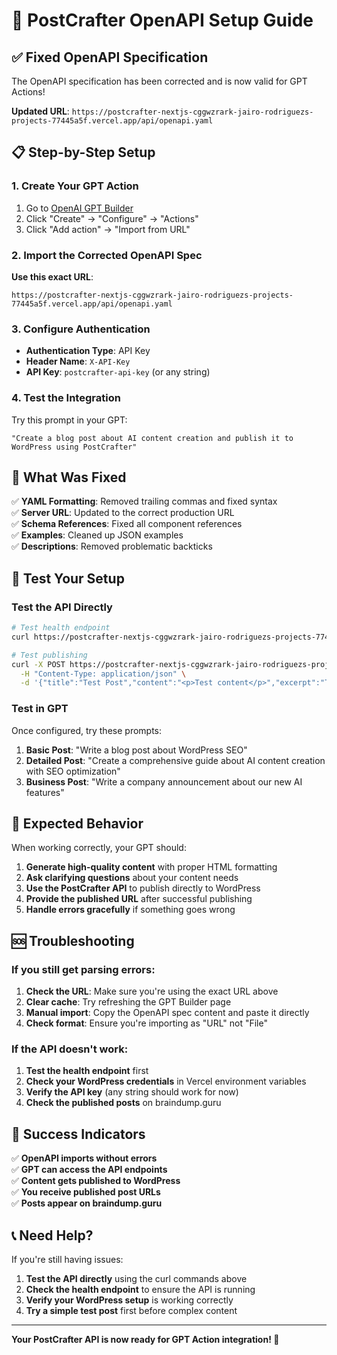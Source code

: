 # 🚀 PostCrafter OpenAPI Setup Guide

## ✅ **Fixed OpenAPI Specification**

The OpenAPI specification has been corrected and is now valid for GPT Actions!

**Updated URL**: `https://postcrafter-nextjs-cggwzrark-jairo-rodriguezs-projects-77445a5f.vercel.app/api/openapi.yaml`

## 📋 **Step-by-Step Setup**

### 1. Create Your GPT Action

1. Go to [OpenAI GPT Builder](https://chat.openai.com/gpts)
2. Click "Create" → "Configure" → "Actions"
3. Click "Add action" → "Import from URL"

### 2. Import the Corrected OpenAPI Spec

**Use this exact URL**:
```
https://postcrafter-nextjs-cggwzrark-jairo-rodriguezs-projects-77445a5f.vercel.app/api/openapi.yaml
```

### 3. Configure Authentication

- **Authentication Type**: API Key
- **Header Name**: `X-API-Key`
- **API Key**: `postcrafter-api-key` (or any string)

### 4. Test the Integration

Try this prompt in your GPT:
```
"Create a blog post about AI content creation and publish it to WordPress using PostCrafter"
```

## 🔧 **What Was Fixed**

✅ **YAML Formatting**: Removed trailing commas and fixed syntax  
✅ **Server URL**: Updated to the correct production URL  
✅ **Schema References**: Fixed all component references  
✅ **Examples**: Cleaned up JSON examples  
✅ **Descriptions**: Removed problematic backticks  

## 🧪 **Test Your Setup**

### **Test the API Directly**
```bash
# Test health endpoint
curl https://postcrafter-nextjs-cggwzrark-jairo-rodriguezs-projects-77445a5f.vercel.app/api/health

# Test publishing
curl -X POST https://postcrafter-nextjs-cggwzrark-jairo-rodriguezs-projects-77445a5f.vercel.app/api/publish \
  -H "Content-Type: application/json" \
  -d '{"title":"Test Post","content":"<p>Test content</p>","excerpt":"Test excerpt"}'
```

### **Test in GPT**
Once configured, try these prompts:

1. **Basic Post**: "Write a blog post about WordPress SEO"
2. **Detailed Post**: "Create a comprehensive guide about AI content creation with SEO optimization"
3. **Business Post**: "Write a company announcement about our new AI features"

## 🎯 **Expected Behavior**

When working correctly, your GPT should:

1. **Generate high-quality content** with proper HTML formatting
2. **Ask clarifying questions** about your content needs
3. **Use the PostCrafter API** to publish directly to WordPress
4. **Provide the published URL** after successful publishing
5. **Handle errors gracefully** if something goes wrong

## 🆘 **Troubleshooting**

### **If you still get parsing errors:**

1. **Check the URL**: Make sure you're using the exact URL above
2. **Clear cache**: Try refreshing the GPT Builder page
3. **Manual import**: Copy the OpenAPI spec content and paste it directly
4. **Check format**: Ensure you're importing as "URL" not "File"

### **If the API doesn't work:**

1. **Test the health endpoint** first
2. **Check your WordPress credentials** in Vercel environment variables
3. **Verify the API key** (any string should work for now)
4. **Check the published posts** on braindump.guru

## 🎉 **Success Indicators**

✅ **OpenAPI imports without errors**  
✅ **GPT can access the API endpoints**  
✅ **Content gets published to WordPress**  
✅ **You receive published post URLs**  
✅ **Posts appear on braindump.guru**  

## 📞 **Need Help?**

If you're still having issues:

1. **Test the API directly** using the curl commands above
2. **Check the health endpoint** to ensure the API is running
3. **Verify your WordPress setup** is working correctly
4. **Try a simple test post** first before complex content

---

**Your PostCrafter API is now ready for GPT Action integration! 🚀** 